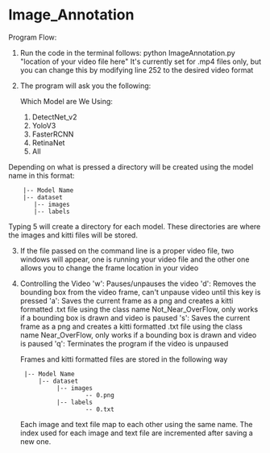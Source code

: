 # Image_Annotation

Program Flow:

1) Run the code in the terminal follows: python ImageAnnotation.py "location of your video file here"
   It's currently set for .mp4 files only, but you can change this by modifying line 252 to the desired video format
2) The program will ask you the following:

    Which Model are We Using:
    1) DetectNet_v2
    2) YoloV3
    3) FasterRCNN
    4) RetinaNet
    5) All
  
  Depending on what is pressed a directory will be created using the model name in this format:
  
      	|-- Model Name
	    |-- dataset
	       |-- images
	       |-- labels

  Typing 5 will create a directory for each model. These directories are where the images and kitti files will be stored.
  
3) If the file passed on the command line is a proper video file, two windows will appear, one is running your video file and the other one allows you to change the frame location in your video

4) Controlling the Video
   'w': Pauses/unpauses the video
   'd': Removes the bounding box from the video frame, can't unpause video until this key is pressed
   'a': Saves the current frame as a png and creates a kitti formatted .txt file using the class name Not_Near_OverFlow, only works if a bounding box is drawn
        and video is paused
   's': Saves the current frame as a png and creates a kitti formatted .txt file using the class name Near_OverFlow, only works if a bounding box is drawn
        and video is paused
   'q': Terminates the program if the video is unpaused
   
   Frames and kitti formatted files are stored in the following way
  
  
      	|-- Model Name
		    |-- dataset
			     |-- images
		                 -- 0.png
			     |-- labels
                         -- 0.txt
              
    Each image and text file map to each other using the same name. The index used for each image and text file are incremented after saving a new one.

